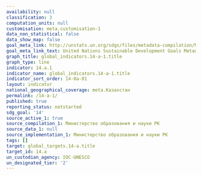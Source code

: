 ```yaml
---
availability: null
classification: 3
computation_units: null
customisation: meta.customisation-1
data_non_statistical: false
data_show_map: false
goal_meta_link: http://unstats.un.org/sdgs/files/metadata-compilation/Metadata-Goal-14.pdf
goal_meta_link_text: United Nations Sustainable Development Goals Metadata (pdf 288kB)
graph_title: global_indicators.14-a-1.title
graph_type: line
indicator: 14.a.1
indicator_name: global_indicators.14-a-1.title
indicator_sort_order: 14-0a-01
layout: indicator
national_geographical_coverage: meta.Казахстан
permalink: /14-a-1/
published: true
reporting_status: notstarted
sdg_goal: '14'
source_active_1: true
source_compilation_1: Министерство образования и науки РК
source_data_1: null
source_implementation_1: Министерство образования и науки РК
tags: []
target: global_targets.14-a.title
target_id: 14.a
un_custodian_agency: IOC-UNESCO
un_designated_tier: '2'
---
```


